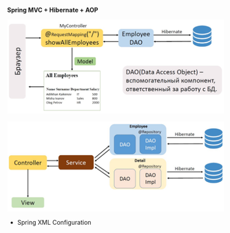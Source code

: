 **Spring MVC + Hibernate + AOP**

![spring-01](https://raw.githubusercontent.com/AdilhanKaikenov/spring_mvc_hibernate_aop/master/etc/Spring_MVC_Hibernate_1.jpg)

![spring-02](https://raw.githubusercontent.com/AdilhanKaikenov/spring_mvc_hibernate_aop/master/etc/Spring_MVC_Hibernate_2.jpg)

- Spring XML Configuration